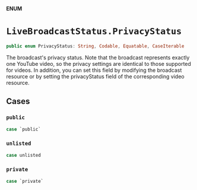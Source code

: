 **ENUM**

# `LiveBroadcastStatus.PrivacyStatus`

```swift
public enum PrivacyStatus: String, Codable, Equatable, CaseIterable
```

The broadcast's privacy status. Note that the broadcast represents exactly one YouTube video, so the privacy settings are identical to those supported for videos. In addition, you can set this field by modifying the broadcast resource or by setting the privacyStatus field of the corresponding video resource.

## Cases
### `public`

```swift
case `public`
```

### `unlisted`

```swift
case unlisted
```

### `private`

```swift
case `private`
```
